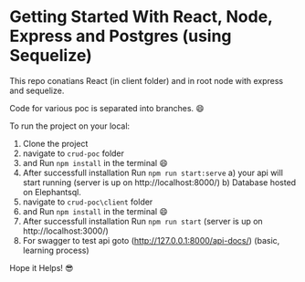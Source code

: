 # Getting Started With React, Node, Express and Postgres (using Sequelize)

This repo conatians React (in client folder) and in root node with express and sequelize.

Code for various poc is separated into branches. 😄 

To run the project on your local:
1) Clone the project
2) navigate to `crud-poc` folder
3) and Run `npm install` in the terminal 😄
4) After successfull installation Run `npm run start:serve`
    a) your api will start running (server is up on http://localhost:8000/) 
    b) Database hosted on Elephantsql.
5) navigate to `crud-poc\client` folder
6) and Run `npm install` in the terminal 😄
7) After successfull installation Run `npm run start` (server is up on http://localhost:3000/) 
8) For swagger to test api goto (http://127.0.0.1:8000/api-docs/) (basic, learning process)

Hope it Helps!  😎
